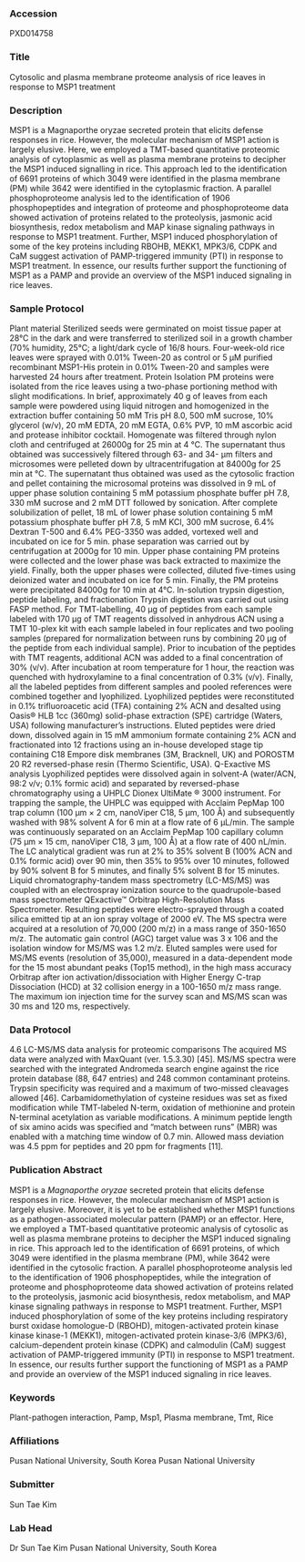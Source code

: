 ### Accession
PXD014758

### Title
Cytosolic and plasma membrane proteome analysis of rice leaves in response to MSP1 treatment

### Description
MSP1 is a Magnaporthe oryzae secreted protein that elicits defense responses in rice. However, the molecular mechanism of MSP1 action is largely elusive. Here, we employed a TMT-based quantitative proteomic analysis of cytoplasmic as well as plasma membrane proteins to decipher the MSP1 induced signalling in rice. This approach led to the identification of 6691 proteins of which 3049 were identified in the plasma membrane (PM) while 3642 were identified in the cytoplasmic fraction. A parallel phosphoproteome analysis led to the identification of 1906 phosphopeptides and integration of proteome and phosphoproteome data showed activation of proteins related to the proteolysis, jasmonic acid biosynthesis, redox metabolism and MAP kinase signaling pathways in response to MSP1 treatment. Further, MSP1 induced phosphorylation of some of the key proteins including RBOHB, MEKK1, MPK3/6, CDPK and CaM suggest activation of PAMP-triggered immunity (PTI) in response to MSP1 treatment. In essence, our results further support the functioning of MSP1 as a PAMP and provide an overview of the MSP1 induced signaling in rice leaves.

### Sample Protocol
Plant material Sterilized seeds were germinated on moist tissue paper at 28°C in the dark and were transferred to sterilized soil in a growth chamber (70% humidity, 25°C; a light/dark cycle of 16/8 hours. Four-week-old rice leaves were sprayed with 0.01% Tween-20 as control or 5 μM purified recombinant MSP1-His protein in 0.01% Tween-20 and samples were harvested 24 hours after treatment.  Protein Isolation PM proteins were isolated from the rice leaves using a two-phase portioning method with slight modifications. In brief, approximately 40 g of leaves from each sample were powdered using liquid nitrogen and homogenized in the extraction buffer containing 50 mM Tris pH 8.0, 500 mM sucrose, 10% glycerol (w/v), 20 mM EDTA, 20 mM EGTA, 0.6% PVP, 10 mM ascorbic acid and protease inhibitor cocktail. Homogenate was filtered through nylon cloth and centrifuged at 26000g for 25 min at 4 °C. The supernatant thus obtained was successively filtered through 63- and 34- μm filters and microsomes were pelleted down by ultracentrifugation at 84000g for 25 min at °C. The supernatant thus obtained was used as the cytosolic fraction and pellet containing the microsomal proteins was dissolved in 9 mL of upper phase solution containing 5 mM potassium phosphate buffer pH 7.8, 330 mM sucrose and 2 mM DTT followed by sonication. After complete solubilization of pellet, 18 mL of lower phase solution containing 5 mM potassium phosphate buffer pH 7.8, 5 mM KCl, 300 mM sucrose, 6.4% Dextran T-500 and 6.4% PEG-3350 was added, vortexed well and incubated on ice for 5 min. phase separation was carried out by centrifugation at 2000g for 10 min. Upper phase containing PM proteins were collected and the lower phase was back extracted to maximize the yield. Finally, both the upper phases were collected, diluted five-times using deionized water and incubated on ice for 5 min. Finally, the PM proteins were precipitated 84000g for 10 min at 4°C.  In-solution trypsin digestion, peptide labeling, and fractionation Trypsin digestion was carried out using FASP method. For TMT-labelling, 40 μg of peptides from each sample labeled with 170 μg of TMT reagents dissolved in anhydrous ACN using a TMT 10-plex kit with each sample labeled in four replicates and two pooling samples (prepared for normalization between runs by combining 20 μg of the peptide from each individual sample). Prior to incubation of the peptides with TMT reagents, additional ACN was added to a final concentration of 30% (v/v). After incubation at room temperature for 1 hour, the reaction was quenched with hydroxylamine to a final concentration of 0.3% (v/v). Finally, all the labeled peptides from different samples and pooled references were combined together and lyophilized. Lyophilized peptides were reconstituted in 0.1% trifluoroacetic acid (TFA) containing 2% ACN and desalted using Oasis® HLB 1cc (360mg) solid-phase extraction (SPE) cartridge (Waters, USA) following manufacturer’s instructions. Eluted peptides were dried down, dissolved again in 15 mM ammonium formate containing 2% ACN and fractionated into 12 fractions using an in-house developed stage tip containing C18 Empore disk membranes (3M, Bracknell, UK) and POROSTM 20 R2 reversed-phase resin (Thermo Scientific, USA). Q-Exactive MS analysis Lyophilized peptides were dissolved again in solvent-A (water/ACN, 98:2 v/v; 0.1% formic acid) and separated by reversed-phase chromatography using a UHPLC Dionex UltiMate ® 3000 instrument. For trapping the sample, the UHPLC was equipped with Acclaim PepMap 100 trap column (100 μm × 2 cm, nanoViper C18, 5 μm, 100 Å) and subsequently washed with 98% solvent A for 6 min at a flow rate of 6 μL/min. The sample was continuously separated on an Acclaim PepMap 100 capillary column (75 μm × 15 cm, nanoViper C18, 3 μm, 100 Å) at a flow rate of 400 nL/min. The LC analytical gradient was run at 2% to 35% solvent B (100% ACN and 0.1% formic acid) over 90 min, then 35% to 95% over 10 minutes, followed by 90% solvent B for 5 minutes, and finally 5% solvent B for 15 minutes. Liquid chromatography-tandem mass spectrometry (LC-MS/MS) was coupled with an electrospray ionization source to the quadrupole-based mass spectrometer QExactive™ Orbitrap High-Resolution Mass Spectrometer. Resulting peptides were electro-sprayed through a coated silica emitted tip at an ion spray voltage of 2000 eV. The MS spectra were acquired at a resolution of 70,000 (200 m/z) in a mass range of 350-1650 m/z. The automatic gain control (AGC) target value was 3 x 106 and the isolation window for MS/MS was 1.2 m/z. Eluted samples were used for MS/MS events (resolution of 35,000), measured in a data-dependent mode for the 15 most abundant peaks (Top15 method), in the high mass accuracy Orbitrap after ion activation/dissociation with Higher Energy C-trap Dissociation (HCD) at 32 collision energy in a 100-1650 m/z mass range. The maximum ion injection time for the survey scan and MS/MS scan was 30 ms and 120 ms, respectively.

### Data Protocol
4.6 LC-MS/MS data analysis for proteomic comparisons The acquired MS data were analyzed with MaxQuant (ver. 1.5.3.30) [45]. MS/MS spectra were searched with the integrated Andromeda search engine against the rice protein database (88, 647 entries) and 248 common contaminant proteins. Trypsin specificity was required and a maximum of two-missed cleavages allowed [46]. Carbamidomethylation of cysteine residues was set as fixed modification while TMT-labeled N-term, oxidation of methionine and protein N-terminal acetylation as variable modifications. A minimum peptide length of six amino acids was specified and “match between runs” (MBR) was enabled with a matching time window of 0.7 min. Allowed mass deviation was 4.5 ppm for peptides and 20 ppm for fragments [11].

### Publication Abstract
MSP1 is a <i>Magnaporthe oryzae</i> secreted protein that elicits defense responses in rice. However, the molecular mechanism of MSP1 action is largely elusive. Moreover, it is yet to be established whether MSP1 functions as a pathogen-associated molecular pattern (PAMP) or an effector. Here, we employed a TMT-based quantitative proteomic analysis of cytosolic as well as plasma membrane proteins to decipher the MSP1 induced signaling in rice. This approach led to the identification of 6691 proteins, of which 3049 were identified in the plasma membrane (PM), while 3642 were identified in the cytosolic fraction. A parallel phosphoproteome analysis led to the identification of 1906 phosphopeptides, while the integration of proteome and phosphoproteome data showed activation of proteins related to the proteolysis, jasmonic acid biosynthesis, redox metabolism, and MAP kinase signaling pathways in response to MSP1 treatment. Further, MSP1 induced phosphorylation of some of the key proteins including respiratory burst oxidase homologue-D (RBOHD), mitogen-activated protein kinase kinase kinase-1 (MEKK1), mitogen-activated protein kinase-3/6 (MPK3/6), calcium-dependent protein kinase (CDPK) and calmodulin (CaM) suggest activation of PAMP-triggered immunity (PTI) in response to MSP1 treatment. In essence, our results further support the functioning of MSP1 as a PAMP and provide an overview of the MSP1 induced signaling in rice leaves.

### Keywords
Plant-pathogen interaction, Pamp, Msp1, Plasma membrane, Tmt, Rice

### Affiliations
Pusan National University, South Korea
Pusan National University

### Submitter
Sun Tae Kim

### Lab Head
Dr Sun Tae Kim
Pusan National University, South Korea


